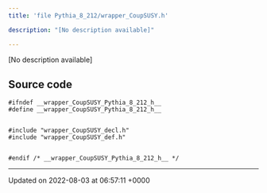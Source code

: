 ```yaml
---
title: 'file Pythia_8_212/wrapper_CoupSUSY.h'

description: "[No description available]"

---
```







[No description available]




## Source code

```
#ifndef __wrapper_CoupSUSY_Pythia_8_212_h__
#define __wrapper_CoupSUSY_Pythia_8_212_h__


#include "wrapper_CoupSUSY_decl.h"
#include "wrapper_CoupSUSY_def.h"


#endif /* __wrapper_CoupSUSY_Pythia_8_212_h__ */
```


-------------------------------

Updated on 2022-08-03 at 06:57:11 +0000
